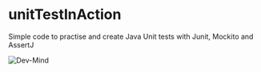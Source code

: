 # unitTestInAction

Simple code to practise and create Java Unit tests with Junit, Mockito and AssertJ

![Dev-Mind](https://www.dev-mind.fr/img/logo/logo_1500.png)
